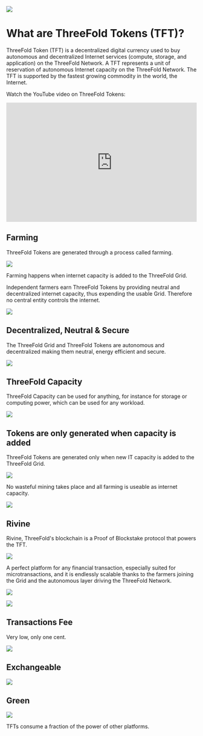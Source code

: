 ![](https://github.com/threefoldfoundation/info_tokens/blob/master/docs/img/Token%20Wiki.png)

# What are ThreeFold Tokens (TFT)?

ThreeFold Token (TFT) is a decentralized digital currency used to buy autonomous and decentralized Internet services (compute, storage, and application) on the ThreeFold Network. A TFT represents a unit of reservation of autonomous Internet capacity on the ThreeFold Network. The TFT is supported by the fastest growing commodity in the world, the Internet.

Watch the YouTube video on ThreeFold Tokens:

<div style="overflow:hidden;">
  <iframe width="560" height="315" src="https://www.youtube.com/embed/RJpI36DBXLE" frameborder="0" allow="accelerometer; autoplay; encrypted-media; gyroscope; picture-in-picture" allowfullscreen></iframe>
</div>


## Farming

ThreeFold Tokens are generated through a process called farming.

![](/img/farming-800.png)

Farming happens when internet capacity is added to the ThreeFold Grid.

Independent farmers earn ThreeFold Tokens by providing neutral and decentralized internet capacity, thus expending the usable Grid. Therefore no central entity controls the internet.

![](/img/no_central_entity-800.png)


## Decentralized, Neutral & Secure

The ThreeFold Grid and ThreeFold Tokens are autonomous and decentralized making them neutral, energy efficient and secure.

![](/img/decentralized_neutral_secure-800.png)


## ThreeFold Capacity

ThreeFold Capacity can be used for anything, for instance for storage or computing power, which can be used for any workload.

![](/img/used_for-800.png)


## Tokens are only generated when capacity is added

ThreeFold Tokens are generated only when new IT capacity is added to the ThreeFold Grid.

![](/img/only_when_new_capacity_is_added-800.png)

No wasteful mining takes place and all farming is useable as internet capacity.

![](/img/no_waste-800.png)

## Rivine

Rivine, ThreeFold's blockchain is a Proof of Blockstake protocol that powers the TFT. 

![](/img/rivine-800.png)

A perfect platform for any financial transaction, especially suited for microtransactions, and it is endlessly scalable thanks to the farmers joining the Grid and the autonomous layer driving the ThreeFold Network.

![](/img/perfect_platform-800.png)

![](/img/tft_can_be_used_for-800.png)


## Transactions Fee

Very low, only one cent.

![](/img/one_cent-800.png)


## Exchangeable

![](/img/exchangeable-800.png)


## Green

![](/img/green-800.png)

TFTs consume a fraction of the power of other platforms.


